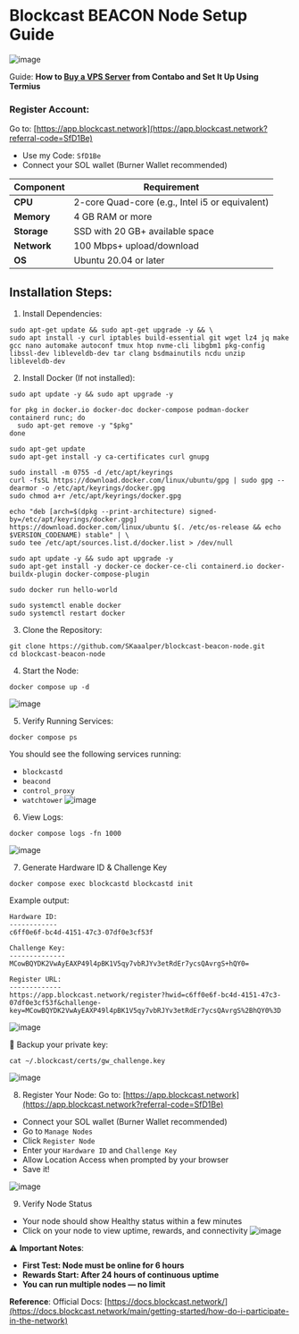# Blockcast BEACON Node Setup Guide

![image](https://github.com/user-attachments/assets/94e9bef9-8fe4-436a-a129-05f541ff5682)

Guide: **How to [Buy a VPS Server](https://medium.com/@Airdrop_Jheff/guide-on-how-to-buy-a-vps-server-from-contabo-and-set-it-up-on-termius-0928e0e5cb5d) from Contabo and Set It Up Using Termius**

### Register Account:
Go to: [https://app.blockcast.network](https://app.blockcast.network?referral-code=SfD1Be)
- Use my Code: `SfD1Be`
- Connect your SOL wallet (Burner Wallet recommended)


| Component   | Requirement                                     |
| ----------- | ----------------------------------------------- |
| **CPU**     | 2-core Quad-core (e.g., Intel i5 or equivalent) |
| **Memory**  | 4 GB RAM or more                                |
| **Storage** | SSD with 20 GB+ available space                 |
| **Network** | 100 Mbps+ upload/download                       |
| **OS**      | Ubuntu 20.04 or later                           |

## Installation Steps:

1. Install Dependencies:
```
sudo apt-get update && sudo apt-get upgrade -y && \
sudo apt install -y curl iptables build-essential git wget lz4 jq make gcc nano automake autoconf tmux htop nvme-cli libgbm1 pkg-config libssl-dev libleveldb-dev tar clang bsdmainutils ncdu unzip libleveldb-dev
```

2. Install Docker (If not installed):
```
sudo apt update -y && sudo apt upgrade -y

for pkg in docker.io docker-doc docker-compose podman-docker containerd runc; do
  sudo apt-get remove -y "$pkg"
done

sudo apt-get update
sudo apt-get install -y ca-certificates curl gnupg

sudo install -m 0755 -d /etc/apt/keyrings
curl -fsSL https://download.docker.com/linux/ubuntu/gpg | sudo gpg --dearmor -o /etc/apt/keyrings/docker.gpg
sudo chmod a+r /etc/apt/keyrings/docker.gpg

echo "deb [arch=$(dpkg --print-architecture) signed-by=/etc/apt/keyrings/docker.gpg] https://download.docker.com/linux/ubuntu $(. /etc/os-release && echo $VERSION_CODENAME) stable" | \
sudo tee /etc/apt/sources.list.d/docker.list > /dev/null

sudo apt update -y && sudo apt upgrade -y
sudo apt-get install -y docker-ce docker-ce-cli containerd.io docker-buildx-plugin docker-compose-plugin

sudo docker run hello-world

sudo systemctl enable docker
sudo systemctl restart docker
```

3. Clone the Repository:
```
git clone https://github.com/SKaaalper/blockcast-beacon-node.git
cd blockcast-beacon-node
```

4. Start the Node:
```
docker compose up -d
```
![image](https://github.com/user-attachments/assets/7f5797d3-9b58-403d-9553-468e2fb570a2)

5. Verify Running Services:
```
docker compose ps
```
You should see the following services running:
- `blockcastd`
- `beacond`
- `control_proxy`
- `watchtower`
![image](https://github.com/user-attachments/assets/60146836-808c-448d-8fc4-d2b14a2d6c92)

6. View Logs:
```
docker compose logs -fn 1000
```
![image](https://github.com/user-attachments/assets/3d7a6624-29c6-4ee2-ba4d-06bd0ffff4c2)

7. Generate Hardware ID & Challenge Key
```
docker compose exec blockcastd blockcastd init
```
Example output:
```
Hardware ID:
------------
c6ff0e6f-bc4d-4151-47c3-07df0e3cf53f

Challenge Key:
--------------
MCowBQYDK2VwAyEAXP49l4pBK1V5qy7vbRJYv3etRdEr7ycsQAvrgS+hQY0=

Register URL:
-------------
https://app.blockcast.network/register?hwid=c6ff0e6f-bc4d-4151-47c3-07df0e3cf53f&challenge-key=MCowBQYDK2VwAyEAXP49l4pBK1V5qy7vbRJYv3etRdEr7ycsQAvrgS%2BhQY0%3D
```
![image](https://github.com/user-attachments/assets/f26c9fe5-5fe3-4ba7-a4ab-875b58f97548)


📌 Backup your private key:
```
cat ~/.blockcast/certs/gw_challenge.key
```
![image](https://github.com/user-attachments/assets/608fba6f-f147-46d3-9dc4-7b682db23048)

8. Register Your Node:
Go to: [https://app.blockcast.network](https://app.blockcast.network?referral-code=SfD1Be)
- Connect your SOL wallet (Burner Wallet recommended)
- Go to `Manage Nodes`
- Click `Register Node`
- Enter your `Hardware ID` and `Challenge Key`
- Allow Location Access when prompted by your browser
- Save it!

![image](https://github.com/user-attachments/assets/a2201cb0-c604-40b3-8d42-9e7359e60404)

9. Verify Node Status
- Your node should show Healthy status within a few minutes
- Click on your node to view uptime, rewards, and connectivity
![image](https://github.com/user-attachments/assets/c1273c2b-eb09-4d92-bd7c-06c3887b71f1)

⚠️ **Important Notes**:
- **First Test: Node must be online for 6 hours**
- **Rewards Start: After 24 hours of continuous uptime**
- **You can run multiple nodes — no limit**

**Reference**:
Official Docs: [https://docs.blockcast.network/](https://docs.blockcast.network/main/getting-started/how-do-i-participate-in-the-network)



